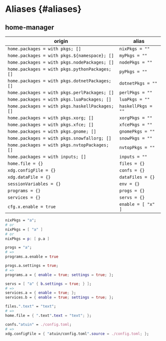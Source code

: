 # Aliases {#aliases}

## home-manager

| origin                                          | alias              |
| ----------------------------------------------- | ------------------ |
| `home.packages = with pkgs; []`                 | `nixPkgs = ""`     |
| `home.packages = with pkgs.${namespace}; []`    | `myPkgs = ""`      |
| `home.packages = with pkgs.nodePackages; []`    | `nodePkgs = ""`    |
| `home.packages = with pkgs.pythonPackages; []`  | `pyPkgs = ""`      |
| `home.packages = with pkgs.dotnetPackages; []`  | `dotnetPkgs = ""`  |
| `home.packages = with pkgs.perlPackages; []`    | `perlPkgs = ""`    |
| `home.packages = with pkgs.luaPackages; []`     | `luaPkgs = ""`     |
| `home.packages = with pkgs.haskellPackages; []` | `haskellPkgs = ""` |
| `home.packages = with pkgs.xorg; []`            | `xorgPkgs = ""`    |
| `home.packages = with pkgs.xfce; []`            | `xfcePkgs = ""`    |
| `home.packages = with pkgs.gnome; []`           | `gnomePkgs = ""`   |
| `home.packages = with pkgs.snowfallorg; []`     | `snowPkgs = ""`    |
| `home.packages = with pkgs.nvtopPackages; []`   | `nvtopPkgs = ""`   |
| `home.packages = with inputs; []`               | `inputs = ""`      |
| `home.file = {}`                                | `files = {}`       |
| `xdg.configFile = {}`                           | `confs = {}`       |
| `xdg.dataFile = {}`                             | `dataFiles = {}`   |
| `sessionVariables = {}`                         | `env = {}`         |
| `programs = {}`                                 | `progs = {}`       |
| `services = {}`                                 | `servs = {}`       |
| `cfg.x.enable = true`                           | `enable = [ "x" ]` |

```nix
nixPkgs = "a";
# or
nixPkgs = [ "a" ]
# or
nixPkgs = p: [ p.a ]
```

```nix
progs = "a";
# =>
programs.a.enable = true
```

```nix
progs.a.settings = true;
# =>
programs.a = { enable = true; settings = true; };

servs = [ "a" { b.settings = true; } ];
# =>
services.a = { enable = true; };
services.b = { enable = true; settings = true; };
```

```nix
files.".text" = "text";
# =>
home.file = { ".text".text = "text"; };
```

```nix
confs."atuin" = ./config.toml;
# =>
xdg.configFile = { "atuin/config.toml".source = ./config.toml; };
```
